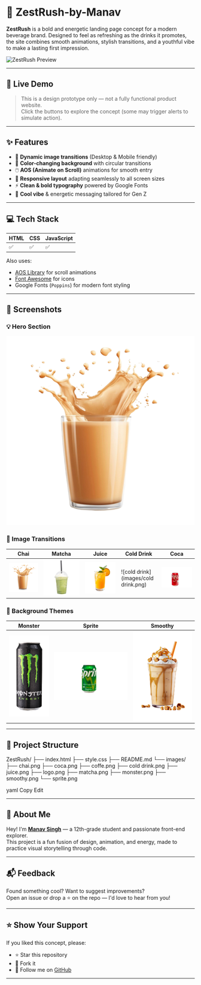 # 🧃 ZestRush-by-Manav

**ZestRush** is a bold and energetic landing page concept for a modern beverage brand. Designed to feel as refreshing as the drinks it promotes, the site combines smooth animations, stylish transitions, and a youthful vibe to make a lasting first impression.

![ZestRush Preview](images/coffe.png)

---

## 🚀 Live Demo

> This is a design prototype only — not a fully functional product website.  
> Click the buttons to explore the concept (some may trigger alerts to simulate action).

---

## ✨ Features

- 🔁 **Dynamic image transitions** (Desktop & Mobile friendly)
- 🎨 **Color-changing background** with circular transitions
- 🖱️ **AOS (Animate on Scroll)** animations for smooth entry
- 📱 **Responsive layout** adapting seamlessly to all screen sizes
- ⚡ **Clean & bold typography** powered by Google Fonts
- 🎉 **Cool vibe** & energetic messaging tailored for Gen Z

---

## 💻 Tech Stack

| HTML | CSS | JavaScript |
|------|-----|------------|
| ✅   | ✅  | ✅         |

Also uses:
- [AOS Library](https://michalsnik.github.io/aos/) for scroll animations  
- [Font Awesome](https://fontawesome.com/) for icons  
- Google Fonts (`Poppins`) for modern font styling

---

## 📸 Screenshots

### 💡 Hero Section
![Hero](images/chai.png)

### 🔁 Image Transitions
| Chai | Matcha | Juice | Cold Drink | Coca |
|------|--------|-------|-------------|------|
| ![chai](images/chai.png) | ![matcha](images/matcha.png) | ![juice](images/juice.png) | ![cold drink](images/cold drink.png) | ![coca](images/coca.png) |

### 🎨 Background Themes
| Monster | Sprite | Smoothy |
|---------|--------|---------|
| ![monster](images/monster.png) | ![sprite](images/sprite.png) | ![smoothy](images/smoothy.png) |

---

## 📁 Project Structure

ZestRush/
├── index.html
├── style.css
├── README.md
└── images/
├── chai.png
├── coca.png
├── coffe.png
├── cold drink.png
├── juice.png
├── logo.png
├── matcha.png
├── monster.png
├── smoothy.png
└── sprite.png

yaml
Copy
Edit

---

## 👤 About Me

Hey! I'm **[Manav Singh](https://github.com/Manav-0n-Site)** — a 12th-grade student and passionate front-end explorer.  
This project is a fun fusion of design, animation, and energy, made to practice visual storytelling through code.

---

## 📬 Feedback

Found something cool? Want to suggest improvements?  
Open an issue or drop a ⭐ on the repo — I'd love to hear from you!

---

## ⭐ Show Your Support

If you liked this concept, please:

- ⭐ Star this repository
- 🔁 Fork it
- 👣 Follow me on [GitHub](https://github.com/Manav-0n-Site)

---
